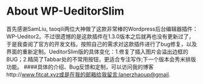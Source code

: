 # About WP-UeditorSlim
首先感谢SamLiu, taoqili两位大神做了这款非常棒的Wordpress后台编辑器插件：WP-Ueditor2。不过很遗憾的是这款插件在1.3.0版本之后就再也没有更新过了，于是我查阅了官方的开发文档，按照自己的需求对这款插件进行了bug修复，以及界面的重新定制。UeditorSlim版的具体变化：1.修复了插入图片会溢出边框的BUG；2.精简了Tabbar处的不常用按钮，更适合专注写作;下一个版本会秀米排版功能。
####具体的介绍、Bug反馈和定制，可以访问我的博客http://www.fitcat.xyz或是在我的邮箱给我留言:lanerzhaoup@gmail.
